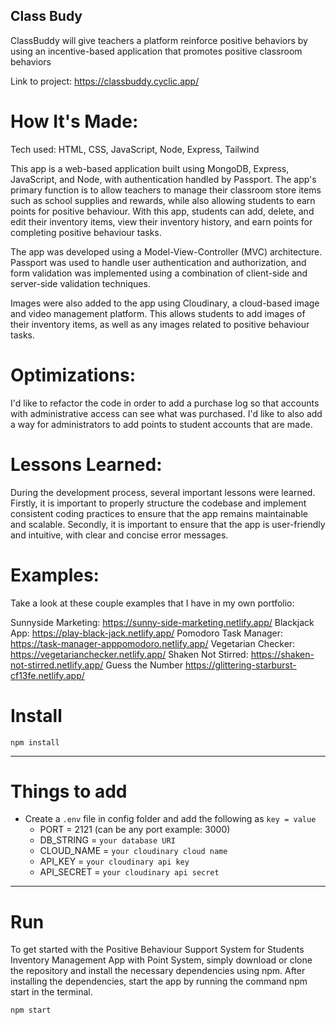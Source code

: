 ## Class Budy 
ClassBuddy will give teachers a platform reinforce positive behaviors by using an incentive-based application that promotes positive classroom behaviors

Link to project: https://classbuddy.cyclic.app/



# How It's Made:
Tech used: HTML, CSS, JavaScript, Node, Express, Tailwind

This app is a web-based application built using MongoDB, Express, JavaScript, and Node, with authentication handled by Passport. The app's primary function is to allow teachers to manage their classroom store items such as school supplies and rewards, while also allowing students to earn points for positive behaviour. With this app, students can add, delete, and edit their inventory items, view their inventory history, and earn points for completing positive behaviour tasks.

The app was developed using a Model-View-Controller (MVC) architecture. Passport was used to handle user authentication and authorization, and form validation was implemented using a combination of client-side and server-side validation techniques.

Images were also added to the app using Cloudinary, a cloud-based image and video management platform. This allows students to add images of their inventory items, as well as any images related to positive behaviour tasks.


# Optimizations:

I'd like to refactor the code in order to add a purchase log so that accounts with administrative access can see what was purchased. I'd like to also add a way for administrators to add points to student accounts that are made.

# Lessons Learned:

During the development process, several important lessons were learned. Firstly, it is important to properly structure the codebase and implement consistent coding practices to ensure that the app remains maintainable and scalable. Secondly, it is important to ensure that the app is user-friendly and intuitive, with clear and concise error messages.

# Examples:

Take a look at these couple examples that I have in my own portfolio:


Sunnyside Marketing: https://sunny-side-marketing.netlify.app/
Blackjack App: https://play-black-jack.netlify.app/
Pomodoro Task Manager: https://task-manager-apppomodoro.netlify.app/
Vegetarian Checker: https://vegetarianchecker.netlify.app/
Shaken Not Stirred: https://shaken-not-stirred.netlify.app/
Guess the Number https://glittering-starburst-cf13fe.netlify.app/



# Install

`npm install`

---

# Things to add

- Create a `.env` file in config folder and add the following as `key = value`
  - PORT = 2121 (can be any port example: 3000)
  - DB_STRING = `your database URI`
  - CLOUD_NAME = `your cloudinary cloud name`
  - API_KEY = `your cloudinary api key`
  - API_SECRET = `your cloudinary api secret`

---

# Run
To get started with the Positive Behaviour Support System for Students Inventory Management App with Point System, simply download or clone the repository and install the necessary dependencies using npm. After installing the dependencies, start the app by running the command npm start in the terminal.

`npm start`
